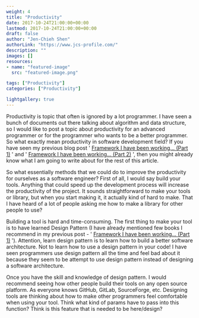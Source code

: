 ```yaml
---
weight: 4
title: "Productivity"
date: 2017-10-24T21:00:00+00:00
lastmod: 2017-10-24T21:00:00+00:00
draft: false
author: "Jen-Chieh Shen"
authorLink: "https://www.jcs-profile.com/"
description: ""
images: []
resources:
- name: "featured-image"
  src: "featured-image.png"

tags: ["Productivity"]
categories: ["Productivity"]

lightgallery: true
---
```


Productivity is topic that often is ignored by a lot programmer. I have 
seen a bunch of documents out there talking about algorithm and data structure,
so I would like to post a topic about productivity for an advanced programmer 
or for the programmer who wants to be a better programmer. So what exactly
mean productivity in software development field? If you have seen my previous 
blog post '
[Framework I have been working... (Part 1)](?page=Framework_sp_I_sp_have_sp_been_sp_working_sp_-Part_sp_1-)
' and '
[Framework I have been working... (Part 2)](?page=Framework_sp_I_sp_have_sp_been_sp_working_sp_-Part_sp_2-)
', then you might already know what I am going to write about for the rest of 
this article.

<!-- more -->

So what essentially methods that we could do to improve the productivity for 
ourselves as a software engineer? First of all, I would say build your tools.
Anything that could speed up the development process will increase the productivity 
of the project. It sounds straightforward to make your tools or library, but 
when you start making it, it actually kind of hard to make. That I have heard 
of a lot of people asking me how to make a library for other people to use?

Building a tool is hard and time-consuming. The first thing to make your 
tool is to have learned Design Pattern (I have already mentioned few books I 
recommend in my previous post - '
[Framework I have been working... (Part 1)](?page=Framework_sp_I_sp_have_sp_been_sp_working_sp_-Part_sp_1-)
'). Attention, learn design pattern is to learn how to build a better software 
architecture. Not to learn how to use a design pattern in your code! I have seen 
programmers use design pattern all the time and feel bad about it because they 
seem to be attempt to use design pattern instead of designing a software architecture.

Once you have the skill and knowledge of design pattern. I would recommend 
seeing how other people build their tools on any open source platform. As 
everyone knows GitHub, GitLab, SourceForge, etc. Designing tools are thinking 
about how to make other programmers feel comfortable when using your tool. 
Think what kind of params have to pass into this function? Think is this 
feature that is needed to be here/design?
